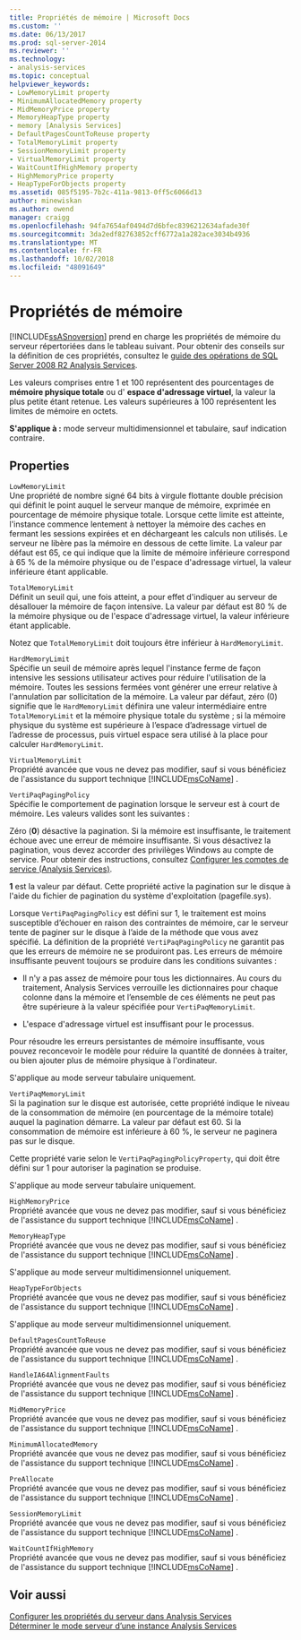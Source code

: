 ```yaml
---
title: Propriétés de mémoire | Microsoft Docs
ms.custom: ''
ms.date: 06/13/2017
ms.prod: sql-server-2014
ms.reviewer: ''
ms.technology:
- analysis-services
ms.topic: conceptual
helpviewer_keywords:
- LowMemoryLimit property
- MinimumAllocatedMemory property
- MidMemoryPrice property
- MemoryHeapType property
- memory [Analysis Services]
- DefaultPagesCountToReuse property
- TotalMemoryLimit property
- SessionMemoryLimit property
- VirtualMemoryLimit property
- WaitCountIfHighMemory property
- HighMemoryPrice property
- HeapTypeForObjects property
ms.assetid: 085f5195-7b2c-411a-9813-0ff5c6066d13
author: minewiskan
ms.author: owend
manager: craigg
ms.openlocfilehash: 94fa7654af0494d7d6bfec8396212634afade30f
ms.sourcegitcommit: 3da2edf82763852cff6772a1a282ace3034b4936
ms.translationtype: MT
ms.contentlocale: fr-FR
ms.lasthandoff: 10/02/2018
ms.locfileid: "48091649"
---
```

# <a name="memory-properties"></a>Propriétés de mémoire
  [!INCLUDE[ssASnoversion](../../includes/ssasnoversion-md.md)] prend en charge les propriétés de mémoire du serveur répertoriées dans le tableau suivant. Pour obtenir des conseils sur la définition de ces propriétés, consultez le [guide des opérations de SQL Server 2008 R2 Analysis Services](http://go.microsoft.com/fwlink/?LinkID=225539).  
  
 Les valeurs comprises entre 1 et 100 représentent des pourcentages de **mémoire physique totale** ou d' **espace d'adressage virtuel**, la valeur la plus petite étant retenue. Les valeurs supérieures à 100 représentent les limites de mémoire en octets.  
  
 **S'applique à :** mode serveur multidimensionnel et tabulaire, sauf indication contraire.  
  
## <a name="properties"></a>Properties  
 `LowMemoryLimit`  
 Une propriété de nombre signé 64 bits à virgule flottante double précision qui définit le point auquel le serveur manque de mémoire, exprimée en pourcentage de mémoire physique totale. Lorsque cette limite est atteinte, l'instance commence lentement à nettoyer la mémoire des caches en fermant les sessions expirées et en déchargeant les calculs non utilisés. Le serveur ne libère pas la mémoire en dessous de cette limite. La valeur par défaut est 65, ce qui indique que la limite de mémoire inférieure correspond à 65 % de la mémoire physique ou de l'espace d'adressage virtuel, la valeur inférieure étant applicable.  
  
 `TotalMemoryLimit`  
 Définit un seuil qui, une fois atteint, a pour effet d'indiquer au serveur de désallouer la mémoire de façon intensive. La valeur par défaut est 80 % de la mémoire physique ou de l'espace d'adressage virtuel, la valeur inférieure étant applicable.  
  
 Notez que `TotalMemoryLimit` doit toujours être inférieur à `HardMemoryLimit`.  
  
 `HardMemoryLimit`  
 Spécifie un seuil de mémoire après lequel l'instance ferme de façon intensive les sessions utilisateur actives pour réduire l'utilisation de la mémoire. Toutes les sessions fermées vont générer une erreur relative à l'annulation par sollicitation de la mémoire. La valeur par défaut, zéro (0) signifie que le `HardMemoryLimit` définira une valeur intermédiaire entre `TotalMemoryLimit` et la mémoire physique totale du système ; si la mémoire physique du système est supérieure à l’espace d’adressage virtuel de l’adresse de processus, puis virtuel espace sera utilisé à la place pour calculer `HardMemoryLimit`.  
  
 `VirtualMemoryLimit`  
 Propriété avancée que vous ne devez pas modifier, sauf si vous bénéficiez de l'assistance du support technique [!INCLUDE[msCoName](../../includes/msconame-md.md)] .  
  
 `VertiPaqPagingPolicy`  
 Spécifie le comportement de pagination lorsque le serveur est à court de mémoire. Les valeurs valides sont les suivantes :  
  
 Zéro (**0**) désactive la pagination. Si la mémoire est insuffisante, le traitement échoue avec une erreur de mémoire insuffisante. Si vous désactivez la pagination, vous devez accorder des privilèges Windows au compte de service. Pour obtenir des instructions, consultez [Configurer les comptes de service &#40;Analysis Services&#41;](../instances/configure-service-accounts-analysis-services.md).  
  
 **1** est la valeur par défaut. Cette propriété active la pagination sur le disque à l'aide du fichier de pagination du système d'exploitation (pagefile.sys).  
  
 Lorsque `VertiPaqPagingPolicy` est défini sur 1, le traitement est moins susceptible d’échouer en raison des contraintes de mémoire, car le serveur tente de paginer sur le disque à l’aide de la méthode que vous avez spécifié. La définition de la propriété `VertiPaqPagingPolicy` ne garantit pas que les erreurs de mémoire ne se produiront pas. Les erreurs de mémoire insuffisante peuvent toujours se produire dans les conditions suivantes :  
  
-   Il n'y a pas assez de mémoire pour tous les dictionnaires. Au cours du traitement, Analysis Services verrouille les dictionnaires pour chaque colonne dans la mémoire et l’ensemble de ces éléments ne peut pas être supérieure à la valeur spécifiée pour `VertiPaqMemoryLimit`.  
  
-   L'espace d'adressage virtuel est insuffisant pour le processus.  
  
 Pour résoudre les erreurs persistantes de mémoire insuffisante, vous pouvez reconcevoir le modèle pour réduire la quantité de données à traiter, ou bien ajouter plus de mémoire physique à l'ordinateur.  
  
 S'applique au mode serveur tabulaire uniquement.  
  
 `VertiPaqMemoryLimit`  
 Si la pagination sur le disque est autorisée, cette propriété indique le niveau de la consommation de mémoire (en pourcentage de la mémoire totale) auquel la pagination démarre. La valeur par défaut est 60. Si la consommation de mémoire est inférieure à 60 %, le serveur ne paginera pas sur le disque.  
  
 Cette propriété varie selon le `VertiPaqPagingPolicyProperty`, qui doit être défini sur 1 pour autoriser la pagination se produise.  
  
 S'applique au mode serveur tabulaire uniquement.  
  
 `HighMemoryPrice`  
 Propriété avancée que vous ne devez pas modifier, sauf si vous bénéficiez de l'assistance du support technique [!INCLUDE[msCoName](../../includes/msconame-md.md)] .  
  
 `MemoryHeapType`  
 Propriété avancée que vous ne devez pas modifier, sauf si vous bénéficiez de l'assistance du support technique [!INCLUDE[msCoName](../../includes/msconame-md.md)] .  
  
 S'applique au mode serveur multidimensionnel uniquement.  
  
 `HeapTypeForObjects`  
 Propriété avancée que vous ne devez pas modifier, sauf si vous bénéficiez de l'assistance du support technique [!INCLUDE[msCoName](../../includes/msconame-md.md)] .  
  
 S'applique au mode serveur multidimensionnel uniquement.  
  
 `DefaultPagesCountToReuse`  
 Propriété avancée que vous ne devez pas modifier, sauf si vous bénéficiez de l'assistance du support technique [!INCLUDE[msCoName](../../includes/msconame-md.md)] .  
  
 `HandleIA64AlignmentFaults`  
 Propriété avancée que vous ne devez pas modifier, sauf si vous bénéficiez de l'assistance du support technique [!INCLUDE[msCoName](../../includes/msconame-md.md)] .  
  
 `MidMemoryPrice`  
 Propriété avancée que vous ne devez pas modifier, sauf si vous bénéficiez de l'assistance du support technique [!INCLUDE[msCoName](../../includes/msconame-md.md)] .  
  
 `MinimumAllocatedMemory`  
 Propriété avancée que vous ne devez pas modifier, sauf si vous bénéficiez de l'assistance du support technique [!INCLUDE[msCoName](../../includes/msconame-md.md)] .  
  
 `PreAllocate`  
 Propriété avancée que vous ne devez pas modifier, sauf si vous bénéficiez de l'assistance du support technique [!INCLUDE[msCoName](../../includes/msconame-md.md)] .  
  
 `SessionMemoryLimit`  
 Propriété avancée que vous ne devez pas modifier, sauf si vous bénéficiez de l'assistance du support technique [!INCLUDE[msCoName](../../includes/msconame-md.md)] .  
  
 `WaitCountIfHighMemory`  
 Propriété avancée que vous ne devez pas modifier, sauf si vous bénéficiez de l'assistance du support technique [!INCLUDE[msCoName](../../includes/msconame-md.md)] .  
  
## <a name="see-also"></a>Voir aussi  
 [Configurer les propriétés du serveur dans Analysis Services](server-properties-in-analysis-services.md)   
 [Déterminer le mode serveur d’une instance Analysis Services](../instances/determine-the-server-mode-of-an-analysis-services-instance.md)  
  
  
